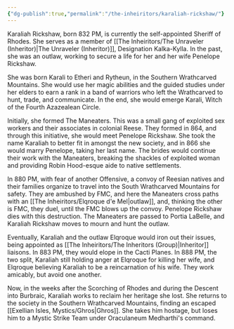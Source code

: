 ```yaml
---
{"dg-publish":true,"permalink":"/the-inheiritors/karaliah-rickshaw/"}
---
```


Karaliah Rickshaw, born 832 PM, is currently the self-appointed Sheriff of Rhodes. She serves as a member of [[The Inheiritors/The Unraveler (Inheritor)\|The Unraveler (Inheritor)]], Designation Kalka-Kylla. In the past, she was an outlaw, working to secure a life for her and her wife Penelope Rickshaw. 

She was born Karali to Etheri and Rytheun, in the Southern Wrathcarved Mountains. She would use her magic abilities and the guided studies under her elders to earn a rank in a band of warriors who left the Wrathcarved to hunt, trade, and communicate. In the end, she would emerge Karali, Witch of the Fourth Azazealean Circle.

Initially, she formed The Maneaters. This was a small gang of exploited sex workers and their associates in colonial Reese. They formed in 864, and through this initiative, she would meet Penelope Rickshaw. She took the name Karaliah to better fit in amongst the new society, and in 866 she would marry Penelope, taking her last name. The brides would continue their work with the Maneaters, breaking the shackles of exploited woman and providing Robin Hood-esque aide to native settlements. 

In 880 PM, with fear of another Offensive, a convoy of Reesian natives and their families organize to travel into the South Wrathcarved Mountains for safety. They are ambushed by FMC, and here the Maneaters cross paths with an [[The Inheiritors/Elqroque d'e Mel\|outlaw]], and, thinking the other is FMC, they duel, until the FMC blows up the convoy. Penelope Rickshaw dies with this destruction. The Maneaters are passed to Portia LaBelle, and Karaliah Rickshaw moves to mourn and hunt the outlaw.

Eventually, Karaliah and the outlaw Elqroque would iron out their issues, being appointed as [[The Inheiritors/The Inheritors (Group)\|Inheritor]] liaisons. In 883 PM, they would elope in the Cacti Planes. In 888 PM, the two split, Karaliah still holding anger at Elqroque for killing her wife, and Elqroque believing Karaliah to be a reincarnation of his wife. They work amicably, but avoid one another.

Now, in the weeks after the Scorching of Rhodes and during the Descent into Burbraic, Karaliah works to reclaim her heritage she lost. She returns to the society in the Southern Wrathcarved Mountains, finding an escaped [[Exellian Isles, Mystics/Ghros\|Ghros]]. She takes him hostage, but loses him to a Mystic Strike Team under Oraculaneum Medharthi's command.